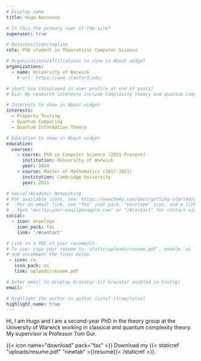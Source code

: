 ```yaml
---
# Display name
title: Hugo Aaronson

# Is this the primary user of the site?
superuser: true

# Role/position/tagline
role: PhD student in Theoretical Computer Science

# Organizations/Affiliations to show in About widget
organizations:
  - name: University of Warwick
    # url: https://www.stanford.edu/

# Short bio (displayed in user profile at end of posts)
# bio: My research interests include Complexity theory and quantum computing.

# Interests to show in About widget
interests:
  - Property Testing
  - Quantum Computing
  - Quantum Information Theory

# Education to show in About widget
education:
  courses:
    - course: PhD in Computer Science (2021-Present)
      institution: University of Warwick
      year: 2024
    - course: Master of Mathematics (2017-2021)
      institution: Cambridge University
      year: 2021

# Social/Academic Networking
# For available icons, see: https://wowchemy.com/docs/getting-started/page-builder/#icons
#   For an email link, use "fas" icon pack, "envelope" icon, and a link in the
#   form "mailto:your-email@example.com" or "/#contact" for contact widget.
social:
  - icon: envelope
    icon_pack: fas
    link: '/#contact'

# Link to a PDF of your resume/CV.
# To use: copy your resume to `static/uploads/resume.pdf`, enable `ai` icons in `params.toml`,
# and uncomment the lines below.
 - icon: cv
   icon_pack: ai
   link: uploads/resume.pdf

# Enter email to display Gravatar (if Gravatar enabled in Config)
email: ''

# Highlight the author in author lists? (true/false)
highlight_name: true
---
```


Hi, I am Hugo and I am a second-year PhD in the theory group at the University of Warwick working in classical and quantum complexity theory. My supervisor is Professor Tom Gur.

{{< icon name="download" pack="fas" >}} Download my {{< staticref "uploads/resume.pdf" "newtab" >}}resumé{{< /staticref >}}.
